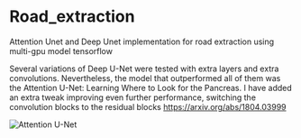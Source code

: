 # Road_extraction
Attention Unet and Deep Unet implementation for road extraction using multi-gpu model tensorflow

Several variations of Deep U-Net were tested with extra layers and extra convolutions. Nevertheless, the model that outperformed all of them was the Attention U-Net: Learning Where to Look for the Pancreas. I have added an extra tweak improving even further performance, switching the convolution blocks to the residual blocks
https://arxiv.org/abs/1804.03999


![Attention U-Net](https://github.com/LeeJunHyun/Image_Segmentation/blob/master/img/AttU-Net.png)


